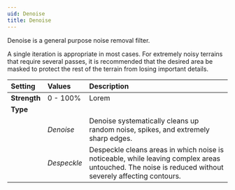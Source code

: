 ```yaml
---
uid: Denoise
title: Denoise
---
```


Denoise is a general purpose noise removal filter.

A single iteration is appropriate in most cases. For extremely noisy terrains that require several passes, it is recommended that the desired area be masked to protect the rest of the terrain from losing important details.

| Setting      | Values      | Description                                                                                                                                           |
| :----------- | :---------- | :---------------------------------------------------------------------------------------------------------------------------------------------------- |
| **Strength** | 0 - 100% | Lorem                                                                                                                                                 |
| **Type**     |             |
|              | *Denoise*   | Denoise systematically cleans up random noise, spikes, and extremely sharp edges.                                                                     |
|              | *Despeckle* | Despeckle cleans areas in which noise is noticeable, while leaving complex areas untouched. The noise is reduced without severely affecting contours. |



